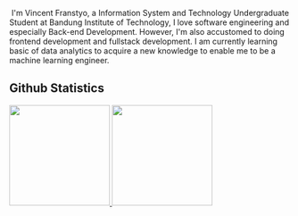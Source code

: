 ![<LinkedIn>](https://img.shields.io/badge/LinkedIn-#0A66C2?style=for-the-badge&logo=LinkedIN&logoColor=#0A66C2)
I'm Vincent Franstyo, a Information System and Technology Undergraduate Student at Bandung Institute of Technology, I love software engineering and especially Back-end Development. However, I'm also accustomed to doing frontend development and fullstack development. I am currently learning basic of data analytics to acquire a new knowledge to enable me to be a machine learning engineer.

## Github Statistics
<p align="left">
<a href="https://github.com/penuliscode">
  <img height="180em" src="https://github-readme-stats-eight-theta.vercel.app/api?username=vincentfranstyo&show_icons=true&theme=algolia&include_all_commits=true&count_private=true"/>
  <img height="180em" src="https://github-readme-stats-eight-theta.vercel.app/api/top-langs/?username=vincentfranstyo&layout=compact&theme=algolia"/>
</a>
</p>

